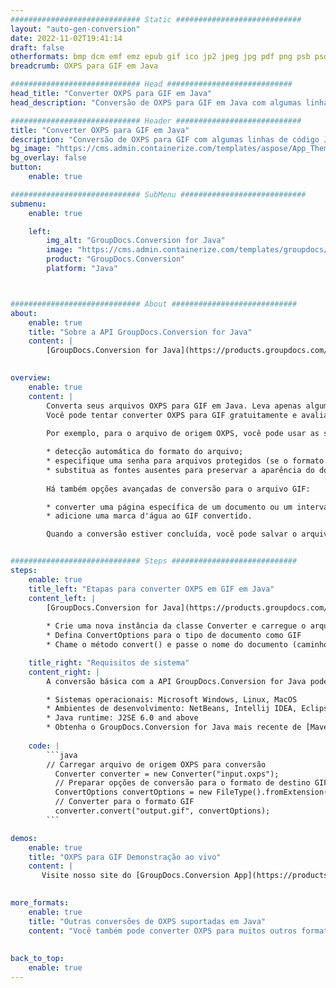 ```yaml
---
############################# Static ############################
layout: "auto-gen-conversion"
date: 2022-11-02T19:41:14
draft: false
otherformats: bmp dcm emf emz epub gif ico jp2 jpeg jpg pdf png psb psd svg svgz tex tga tif tiff webp wmf wmz xps
breadcrumb: OXPS para GIF em Java

############################# Head ############################
head_title: "Converter OXPS para GIF em Java"
head_description: "Conversão de OXPS para GIF em Java com algumas linhas de código. Converta mais de 160 formatos de arquivo usando a API de conversão de documentos do GroupDocs para Java"

############################# Header ############################
title: "Converter OXPS para GIF em Java"
description: "Conversão de OXPS para GIF com algumas linhas de código Java"
bg_image: "https://cms.admin.containerize.com/templates/aspose/App_Themes/V3/images/bg/header1.png"
bg_overlay: false
button:
    enable: true

############################# SubMenu ############################
submenu:
    enable: true

    left:
        img_alt: "GroupDocs.Conversion for Java"
        image: "https://cms.admin.containerize.com/templates/groupdocs/images/product-logos/90x90-noborder/groupdocs-conversion-java.png"
        product: "GroupDocs.Conversion"
        platform: "Java"



############################# About ############################
about:
    enable: true
    title: "Sobre a API GroupDocs.Conversion for Java"
    content: |
        [GroupDocs.Conversion for Java](https://products.groupdocs.com/conversion/java/) é uma API avançada de conversão de formato de arquivo para conversão entre formatos populares de imagem e documento, como Microsoft Office, OpenDocument, PDF, HTML, e-mail, CAD. e muito mais com apenas algumas linhas de código. A API nativa detecta automaticamente os formatos dos documentos originais e oferece muitas opções para personalizar os documentos convertidos. Juntamente com a função de extrair informações de um documento, ele também suporta o armazenamento em cache dos resultados da conversão para o disco local por padrão. No entanto, qualquer tipo de armazenamento em cache pode ser suportado pela implementação das interfaces apropriadas - Amazon S3, Dropbox, Google Drive, Windows Azure, Reddis ou quaisquer outras.
    

overview:
    enable: true
    content: |
        Converta seus arquivos OXPS para GIF em Java. Leva apenas algumas linhas de código Java em qualquer plataforma de sua escolha, como Windows, Linux, macOS.
        Você pode tentar converter OXPS para GIF gratuitamente e avaliar a qualidade dos resultados da conversão. Junto com scripts de conversão de arquivo simples, você pode tentar opções mais sofisticadas para carregar o arquivo de origem OXPS e armazenar a saída GIF. 
        
        Por exemplo, para o arquivo de origem OXPS, você pode usar as seguintes opções de carregamento:

        * detecção automática do formato do arquivo;
        * especifique uma senha para arquivos protegidos (se o formato de arquivo for compatível);
        * substitua as fontes ausentes para preservar a aparência do documento.
        
        Há também opções avançadas de conversão para o arquivo GIF:

        * converter uma página específica de um documento ou um intervalo de páginas;
        * adicione uma marca d'água ao GIF convertido.

        Quando a conversão estiver concluída, você pode salvar o arquivo GIF no caminho do arquivo local ou em qualquer armazenamento de terceiros, como FTP, Amazon S3, Google Drive, Dropbox etc. Observe - para converter OXPS para GIF, você não precisa instalar nenhum software adicional, como MS Office, Open Office, Adobe Acrobat Reader etc.


############################# Steps ############################
steps:
    enable: true
    title_left: "Etapas para converter OXPS em GIF em Java"
    content_left: |
        [GroupDocs.Conversion for Java](https://products.groupdocs.com/conversion/java/) permite que os desenvolvedores convertam facilmente o arquivo OXPS para GIF com algumas linhas de código.
        
        * Crie uma nova instância da classe Converter e carregue o arquivo OXPS com o caminho completo
        * Defina ConvertOptions para o tipo de documento como GIF
        * Chame o método convert() e passe o nome do documento (caminho completo) e formato (GIF) como parâmetro

    title_right: "Requisitos de sistema"
    content_right: |
        A conversão básica com a API GroupDocs.Conversion for Java pode ser feita com apenas algumas linhas de código. Nossas APIs são suportadas em todas as principais plataformas e sistemas operacionais. Antes de executar o código abaixo, certifique-se de ter os seguintes pré-requisitos instalados em seu sistema.

        * Sistemas operacionais: Microsoft Windows, Linux, MacOS
        * Ambientes de desenvolvimento: NetBeans, Intellij IDEA, Eclipse, etc.
        * Java runtime: J2SE 6.0 and above
        * Obtenha o GroupDocs.Conversion for Java mais recente de [Maven](https://repository.groupdocs.com/webapp/#/artifacts/browse/tree/General/repo/com/groupdocs/groupdocs-conversion)
         
    code: |
        ```java    
        // Carregar arquivo de origem OXPS para conversão
          Converter converter = new Converter("input.oxps");
          // Preparar opções de conversão para o formato de destino GIF
          ConvertOptions convertOptions = new FileType().fromExtension("gif").getConvertOptions();
          // Converter para o formato GIF
          converter.convert("output.gif", convertOptions);
        ```

demos:
    enable: true
    title: "OXPS para GIF Demonstração ao vivo"
    content: |
       Visite nosso site do [GroupDocs.Conversion App](https://products.groupdocs.app/conversion/family) e experimente a conversão de OXPS para GIF agora. A demonstração gratuita tem os seguintes benefícios
          

more_formats:
    enable: true
    title: "Outras conversões de OXPS suportadas em Java"
    content: "Você também pode converter OXPS para muitos outros formatos de arquivo. Por favor, veja a lista abaixo."
       
       
back_to_top:
    enable: true
---
```

